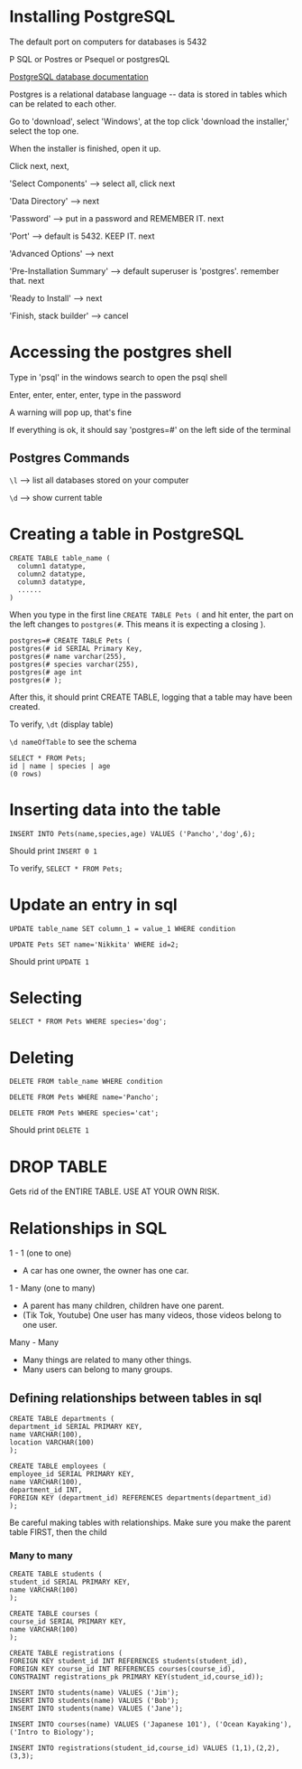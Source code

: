 # Installing PostgreSQL
The default port on computers for databases is 5432

P SQL or Postres or Psequel or postgresQL

<a href="https://www.postgresql.org/">PostgreSQL database documentation</a>

Postgres is a relational database language -- data is stored in tables which can be related to each other.

Go to 'download', select 'Windows', at the top click 'download the installer,' select the top one.

When the installer is finished, open it up.

Click next, next, 

'Select Components' --> select all, click next

'Data Directory' --> next

'Password' --> put in a password and REMEMBER IT. next

'Port' --> default is 5432. KEEP IT. next 

'Advanced Options' --> next 

'Pre-Installation Summary' --> default superuser is 'postgres'. remember that. next

'Ready to Install' --> next

'Finish, stack builder' --> cancel

# Accessing the postgres shell
Type in 'psql' in the windows search to open the psql shell

Enter, enter, enter, enter, type in the password

A warning will pop up, that's fine 

If everything is ok, it should say 'postgres=#' on the left side of the terminal

## Postgres Commands 
`\l` --> list all databases stored on your computer 

`\d` --> show current table 

# Creating a table in PostgreSQL 

    CREATE TABLE table_name (
      column1 datatype,
      column2 datatype,
      column3 datatype,
      ......
    )

When you type in the first line `CREATE TABLE Pets (` and hit enter, the part on the left changes to `postgres(#`. This means it is expecting a closing ). 

    postgres=# CREATE TABLE Pets (
    postgres(# id SERIAL Primary Key,
    postgres(# name varchar(255),
    postgres(# species varchar(255),
    postgres(# age int
    postgres(# );

After this, it should print CREATE TABLE, logging that a table may have been created. 

To verify, `\dt` (display table)

`\d nameOfTable` to see the schema

    SELECT * FROM Pets; 
    id | name | species | age
    (0 rows)
  
# Inserting data into the table
`INSERT INTO Pets(name,species,age) VALUES ('Pancho','dog',6);`

Should print `INSERT 0 1`

To verify, `SELECT * FROM Pets;`

# Update an entry in sql
`UPDATE table_name SET column_1 = value_1 WHERE condition`

`UPDATE Pets SET name='Nikkita' WHERE id=2;`

Should print `UPDATE 1`

# Selecting 
`SELECT * FROM Pets WHERE species='dog';`

# Deleting 
`DELETE FROM table_name WHERE condition`

`DELETE FROM Pets WHERE name='Pancho';`

`DELETE FROM Pets WHERE species='cat';`

Should print `DELETE 1`

# DROP TABLE
Gets rid of the ENTIRE TABLE. USE AT YOUR OWN RISK.

# Relationships in SQL
1 - 1 (one to one)
- A car has one owner, the owner has one car. 

1 - Many (one to many)
- A parent has many children, children have one parent. 
- (Tik Tok, Youtube) One user has many videos, those videos belong to one user.

Many - Many 
- Many things are related to many other things. 
- Many users can belong to many groups. 

## Defining relationships between tables in sql 

    CREATE TABLE departments (
    department_id SERIAL PRIMARY KEY,
    name VARCHAR(100),
    location VARCHAR(100)
    );

    CREATE TABLE employees (
    employee_id SERIAL PRIMARY KEY,
    name VARCHAR(100),
    department_id INT,
    FOREIGN KEY (department_id) REFERENCES departments(department_id)
    );

Be careful making tables with relationships. Make sure you make the parent table FIRST, then the child 

### Many to many 
    CREATE TABLE students (
    student_id SERIAL PRIMARY KEY,
    name VARCHAR(100)
    );
    
    CREATE TABLE courses (
    course_id SERIAL PRIMARY KEY,
    name VARCHAR(100)
    );
    
    CREATE TABLE registrations (
    FOREIGN KEY student_id INT REFERENCES students(student_id),
    FOREIGN KEY course_id INT REFERENCES courses(course_id),
    CONSTRAINT registrations_pk PRIMARY KEY(student_id,course_id));
    
    INSERT INTO students(name) VALUES ('Jim');
    INSERT INTO students(name) VALUES ('Bob');
    INSERT INTO students(name) VALUES ('Jane');

    INSERT INTO courses(name) VALUES ('Japanese 101'), ('Ocean Kayaking'), ('Intro to Biology');

    INSERT INTO registrations(student_id,course_id) VALUES (1,1),(2,2),(3,3);
